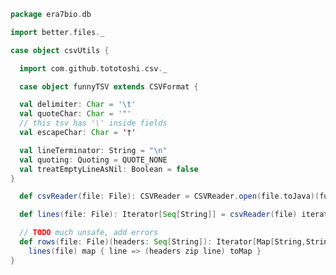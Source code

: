 
```scala
package era7bio.db

import better.files._

case object csvUtils {

  import com.github.tototoshi.csv._

  case object funnyTSV extends CSVFormat {

  val delimiter: Char = '\t'
  val quoteChar: Char = '"'
  // this tsv has '\' inside fields
  val escapeChar: Char = '†'

  val lineTerminator: String = "\n"
  val quoting: Quoting = QUOTE_NONE
  val treatEmptyLineAsNil: Boolean = false
}

  def csvReader(file: File): CSVReader = CSVReader.open(file.toJava)(funnyTSV)

  def lines(file: File): Iterator[Seq[String]] = csvReader(file) iterator

  // TODO much unsafe, add errors
  def rows(file: File)(headers: Seq[String]): Iterator[Map[String,String]] =
    lines(file) map { line => (headers zip line) toMap }
}

```




[test/scala/18sitsdatabase.scala]: ../../test/scala/18sitsdatabase.scala.md
[main/scala/runBundles.scala]: runBundles.scala.md
[main/scala/rnacentralrelease.scala]: rnacentralrelease.scala.md
[main/scala/csvUtils.scala]: csvUtils.scala.md